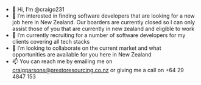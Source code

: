 - 👋 Hi, I’m @craigo231
- 👀 I’m interested in finding software developers that are looking for a new job here in New Zealand. Our boarders are currently closed so I can only assist those of you that are currently in new zealand and eligible to work  
- 🌱 I’m currently recruiting for a number of software developers for my clients covering all tech stacks
- 💞️ I’m looking to collaborate on the current market and what opportunities are available for you here in New Zealand
- 📫 You can reach me by emailing me on craigparsons@prestoresourcing.co.nz or giving me a call on +64 29 4847 153 

<!---
craigo231/craigo231 is a ✨ special ✨ repository because its `README.md` (this file) appears on your GitHub profile
You can click the Preview link to take a look at your changes.
--->

